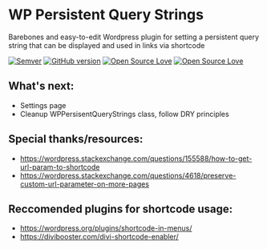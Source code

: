 # WP Persistent Query Strings

Barebones and easy-to-edit Wordpress plugin for setting a persistent query string that can be displayed and used in links via shortcode

[![Semver](http://img.shields.io/SemVer/2.0.0.png)](http://semver.org/spec/v2.0.0.html)
[![GitHub version](https://badge.fury.io/gh/boennemann%2Fbadges.svg)](http://badge.fury.io/gh/boennemann%2Fbadges)
[![Open Source Love](https://badges.frapsoft.com/os/v1/open-source.svg?v=102)](https://github.com/ellerbrock/open-source-badge/)
[![Open Source Love](https://badges.frapsoft.com/os/mit/mit.svg?v=102)](https://github.com/ellerbrock/open-source-badge/)

## What's next:
- Settings page
- Cleanup WPPersisentQueryStrings class, follow DRY principles

## Special thanks/resources:
- https://wordpress.stackexchange.com/questions/155588/how-to-get-url-param-to-shortcode
- https://wordpress.stackexchange.com/questions/4618/preserve-custom-url-parameter-on-more-pages

## Reccomended plugins for shortcode usage:
- https://wordpress.org/plugins/shortcode-in-menus/
- https://divibooster.com/divi-shortcode-enabler/
